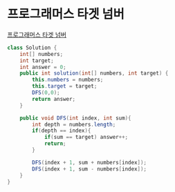 # 프로그래머스 타겟 넘버
[프로그래머스 타겟 넘버](https://school.programmers.co.kr/learn/courses/30/lessons/43165)
```java
class Solution {
    int[] numbers;
    int target;
    int answer = 0;
    public int solution(int[] numbers, int target) {
        this.numbers = numbers;
        this.target = target;
        DFS(0,0);
        return answer;
    }

    public void DFS(int index, int sum){
        int depth = numbers.length;
        if(depth == index){
            if(sum == target) answer++;
            return;
        }

        DFS(index + 1, sum + numbers[index]);
        DFS(index + 1, sum - numbers[index]);
    }
}
```